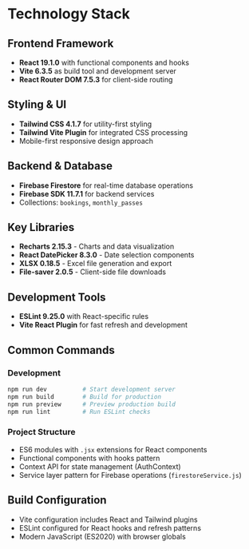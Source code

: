 # Technology Stack

## Frontend Framework

- **React 19.1.0** with functional components and hooks
- **Vite 6.3.5** as build tool and development server
- **React Router DOM 7.5.3** for client-side routing

## Styling & UI

- **Tailwind CSS 4.1.7** for utility-first styling
- **Tailwind Vite Plugin** for integrated CSS processing
- Mobile-first responsive design approach

## Backend & Database

- **Firebase Firestore** for real-time database operations
- **Firebase SDK 11.7.1** for backend services
- Collections: `bookings`, `monthly_passes`

## Key Libraries

- **Recharts 2.15.3** - Charts and data visualization
- **React DatePicker 8.3.0** - Date selection components
- **XLSX 0.18.5** - Excel file generation and export
- **File-saver 2.0.5** - Client-side file downloads

## Development Tools

- **ESLint 9.25.0** with React-specific rules
- **Vite React Plugin** for fast refresh and development

## Common Commands

### Development

```bash
npm run dev          # Start development server
npm run build        # Build for production
npm run preview      # Preview production build
npm run lint         # Run ESLint checks
```

### Project Structure

- ES6 modules with `.jsx` extensions for React components
- Functional components with hooks pattern
- Context API for state management (AuthContext)
- Service layer pattern for Firebase operations (`firestoreService.js`)

## Build Configuration

- Vite configuration includes React and Tailwind plugins
- ESLint configured for React hooks and refresh patterns
- Modern JavaScript (ES2020) with browser globals
